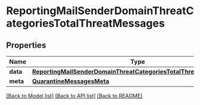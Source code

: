 # ReportingMailSenderDomainThreatCategoriesTotalThreatMessages

## Properties
Name | Type | Description | Notes
------------ | ------------- | ------------- | -------------
**data** | [**ReportingMailSenderDomainThreatCategoriesTotalThreatMessagesData**](ReportingMailSenderDomainThreatCategoriesTotalThreatMessagesData.md) |  | [optional] 
**meta** | [**QuarantineMessagesMeta**](QuarantineMessagesMeta.md) |  | [optional] 

[[Back to Model list]](../README.md#documentation-for-models) [[Back to API list]](../README.md#documentation-for-api-endpoints) [[Back to README]](../README.md)

